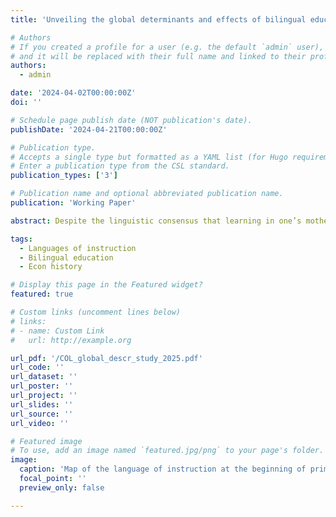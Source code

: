 ```yaml
---
title: 'Unveiling the global determinants and effects of bilingual education policies in Africa'

# Authors
# If you created a profile for a user (e.g. the default `admin` user), write the username (folder name) here
# and it will be replaced with their full name and linked to their profile.
authors:
  - admin

date: '2024-04-02T00:00:00Z'
doi: ''

# Schedule page publish date (NOT publication's date).
publishDate: '2024-04-21T00:00:00Z'

# Publication type.
# Accepts a single type but formatted as a YAML list (for Hugo requirements).
# Enter a publication type from the CSL standard.
publication_types: ['3']

# Publication name and optional abbreviated publication name.
publication: 'Working Paper'

abstract: Despite the linguistic consensus that learning in one’s mother tongue is better for learning, some African countries still use the colonial language as the official language of instruction in primary schools. This paper investigates the determinants and impacts of bilingual education reforms in Africa, which have replaced colonial languages with local languages as the medium of instruction since independence. Utilizing a unique dataset on linguistic policies, I find that a British colonial legacy and lower ethnolinguistic diversity increase the likelihood of implementing such reforms. An analysis of microdata from 18 countries covering almost 3 million of individuals reveals that these policies marginally enhanced schooling and learning outcomes, particularly for women and in countries prioritizing a large integration of local languages in education. The findings highlight the modest benefits of bilingual education and the challenges in its implementation, with implications for education policy in post-colonial settings.

tags:
  - Languages of instruction
  - Bilingual education
  - Econ history

# Display this page in the Featured widget?
featured: true

# Custom links (uncomment lines below)
# links:
# - name: Custom Link
#   url: http://example.org

url_pdf: '/COL_global_descr_study_2025.pdf'
url_code: ''
url_dataset: ''
url_poster: ''
url_project: ''
url_slides: ''
url_source: ''
url_video: ''

# Featured image
# To use, add an image named `featured.jpg/png` to your page's folder.
image:
  caption: 'Map of the language of instruction at the beginning of primary education.'
  focal_point: ''
  preview_only: false

---
```

